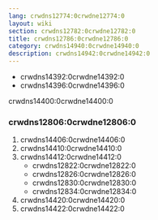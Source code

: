 ```yaml
---
lang: crwdns12774:0crwdne12774:0
layout: wiki
section: crwdns12782:0crwdne12782:0
title: crwdns12786:0crwdne12786:0
category: crwdns14940:0crwdne14940:0
description: crwdns14942:0crwdne14942:0
---
```


- crwdns14392:0crwdne14392:0
- crwdns14396:0crwdne14396:0

crwdns14400:0crwdne14400:0

### crwdns12806:0crwdne12806:0

1. crwdns14406:0crwdne14406:0
1. crwdns14410:0crwdne14410:0
1. crwdns14412:0crwdne14412:0
   - crwdns12822:0crwdne12822:0
   - crwdns12826:0crwdne12826:0
   - crwdns12830:0crwdne12830:0
   - crwdns12834:0crwdne12834:0
1. crwdns14420:0crwdne14420:0
1. crwdns14422:0crwdne14422:0
